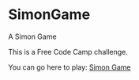 # SimonGame
A Simon Game

This is a Free Code Camp challenge.

You can go here to play: <a href='https://ginobilee.github.io/SimonGame/'>Simon Game</a>
